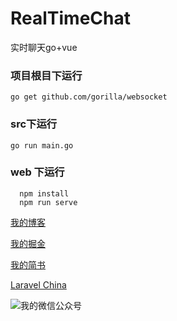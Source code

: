 # RealTimeChat
实时聊天go+vue

### 项目根目下运行

```
go get github.com/gorilla/websocket

```

### src下运行

```
go run main.go

```
### web 下运行

```
  npm install
  npm run serve
```
[我的博客](https://www.iwhao.top/ "王浩的博客")

[我的掘金](https://juejin.im/user/5d4147a56fb9a06aff5e4ed4/posts "iwhao点top")

[我的简书](https://www.jianshu.com/u/19d6fa0ea78f "iwhao")

[Laravel China](https://learnku.com/blog/nothing49199 "iwhao")

![我的微信公众号](https://cdn.jsdelivr.net/gh/iwhao-top/images/img/20200616000544.png "前端技术战")